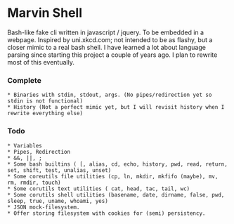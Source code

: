 # Marvin Shell

Bash-like fake cli written in javascript / jquery. To be embedded in a webpage. Inspired by uni.xkcd.com; 
not intended to be as flashy, but a closer mimic to a real bash shell. I have learned a lot about language 
parsing since starting this project a couple of years ago. I plan to rewrite most of this eventually.

### Complete
	* Binaries with stdin, stdout, args. (No pipes/redirection yet so stdin is not functional)
	* History (Not a perfect mimic yet, but I will revisit history when I rewrite everything else)

### Todo
	* Variables
	* Pipes, Redirection
	* &&, ||, ;
	* Some bash builtins ( [, alias, cd, echo, history, pwd, read, return, set, shift, test, unalias, unset)
	* Some coreutils file utilities (cp, ln, mkdir, mkfifo (maybe), mv, rm, rmdir, touch)
	* Some corutils text utilities ( cat, head, tac, tail, wc)
	* Some corutils shell utilities (basename, date, dirname, false, pwd, sleep, true, uname, whoami, yes)
	* JSON mock-filesystem. 
	* Offer storing filesystem with cookies for (semi) persistency.
